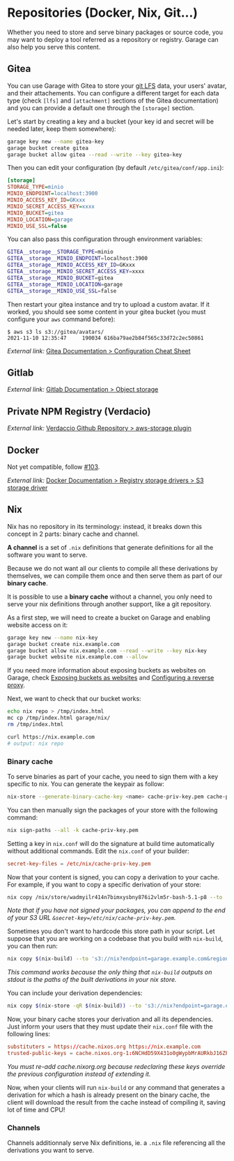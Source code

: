 # Repositories (Docker, Nix, Git...)

Whether you need to store and serve binary packages or source code, you may want to deploy a tool referred as a repository or registry.
Garage can also help you serve this content.

## Gitea

You can use Garage with Gitea to store your [git LFS](https://git-lfs.github.com/) data, your users' avatar, and their attachements.
You can configure a different target for each data type (check `[lfs]` and `[attachment]` sections of the Gitea documentation) and you can provide a default one through the `[storage]` section.

Let's start by creating a key and a bucket (your key id and secret will be needed later, keep them somewhere):

```bash
garage key new --name gitea-key
garage bucket create gitea
garage bucket allow gitea --read --write --key gitea-key
```

Then you can edit your configuration (by default `/etc/gitea/conf/app.ini`):

```ini
[storage]
STORAGE_TYPE=minio
MINIO_ENDPOINT=localhost:3900
MINIO_ACCESS_KEY_ID=GKxxx
MINIO_SECRET_ACCESS_KEY=xxxx
MINIO_BUCKET=gitea
MINIO_LOCATION=garage
MINIO_USE_SSL=false
```

You can also pass this configuration through environment variables:

```bash
GITEA__storage__STORAGE_TYPE=minio
GITEA__storage__MINIO_ENDPOINT=localhost:3900
GITEA__storage__MINIO_ACCESS_KEY_ID=GKxxx
GITEA__storage__MINIO_SECRET_ACCESS_KEY=xxxx
GITEA__storage__MINIO_BUCKET=gitea
GITEA__storage__MINIO_LOCATION=garage
GITEA__storage__MINIO_USE_SSL=false
```

Then restart your gitea instance and try to upload a custom avatar.
If it worked, you should see some content in your gitea bucket (you must configure your `aws` command before):

```
$ aws s3 ls s3://gitea/avatars/
2021-11-10 12:35:47     190034 616ba79ae2b84f565c33d72c2ec50861
```


*External link:* [Gitea Documentation > Configuration Cheat Sheet](https://docs.gitea.io/en-us/config-cheat-sheet/)

## Gitlab

*External link:* [Gitlab Documentation > Object storage](https://docs.gitlab.com/ee/administration/object_storage.html)


## Private NPM Registry (Verdacio)

*External link:* [Verdaccio Github Repository > aws-storage plugin](https://github.com/verdaccio/verdaccio/tree/master/packages/plugins/aws-storage)

## Docker

Not yet compatible, follow [#103](https://git.deuxfleurs.fr/Deuxfleurs/garage/issues/103).

*External link:* [Docker Documentation > Registry storage drivers > S3 storage driver](https://docs.docker.com/registry/storage-drivers/s3/)

## Nix

Nix has no repository in its terminology: instead, it breaks down this concept in 2 parts: binary cache and channel.

**A channel** is a set of `.nix` definitions that generate definitions for all the software you want to serve.

Because we do not want all our clients to compile all these derivations by themselves,
we can compile them once and then serve them as part of our **binary cache**.

It is possible to use a **binary cache** without a channel, you only need to serve your nix definitions
through another support, like a git repository.

As a first step, we will need to create a bucket on Garage and enabling website access on it:

```bash
garage key new --name nix-key
garage bucket create nix.example.com
garage bucket allow nix.example.com --read --write --key nix-key
garage bucket website nix.example.com --allow
```

If you need more information about exposing buckets as websites on Garage,
check [Exposing buckets as websites](/cookbook/exposing_websites.html)
 and [Configuring a reverse proxy](/cookbook/reverse_proxy.html).

Next, we want to check that our bucket works:

```bash
echo nix repo > /tmp/index.html
mc cp /tmp/index.html garage/nix/
rm /tmp/index.html

curl https://nix.example.com
# output: nix repo
```

### Binary cache

To serve binaries as part of your cache, you need to sign them with a key specific to nix.
You can generate the keypair as follow: 

```bash
nix-store --generate-binary-cache-key <name> cache-priv-key.pem cache-pub-key.pem
```

You can then manually sign the packages of your store with the following command:

```bash
nix sign-paths --all -k cache-priv-key.pem
```

Setting a key in `nix.conf` will do the signature at build time automatically without additional commands.
Edit the `nix.conf` of your builder:

```toml
secret-key-files = /etc/nix/cache-priv-key.pem
```

Now that your content is signed, you can copy a derivation to your cache.
For example, if you want to copy a specific derivation of your store:

```bash
nix copy /nix/store/wadmyilr414n7bimxysbny876i2vlm5r-bash-5.1-p8 --to 's3://nix?endpoint=garage.example.com&region=garage'
```

*Note that if you have not signed your packages, you can append to the end of your S3 URL `&secret-key=/etc/nix/cache-priv-key.pem`.*

Sometimes you don't want to hardcode this store path in your script.
Let suppose that you are working on a codebase that you build with `nix-build`, you can then run:

```bash
nix copy $(nix-build) --to 's3://nix?endpoint=garage.example.com&region=garage'
```

*This command works because the only thing that `nix-build` outputs on stdout is the paths of the built derivations in your nix store.*

You can include your derivation dependencies:

```bash
nix copy $(nix-store -qR $(nix-build)) --to 's3://nix?endpoint=garage.example.com&region=garage'
```

Now, your binary cache stores your derivation and all its dependencies.
Just inform your users that they must update their `nix.conf` file with the following lines:

```toml
substituters = https://cache.nixos.org https://nix.example.com
trusted-public-keys = cache.nixos.org-1:6NCHdD59X431o0gWypbMrAURkbJ16ZPMQFGspcDShjY= nix.example.com:eTGL6kvaQn6cDR/F9lDYUIP9nCVR/kkshYfLDJf1yKs=
```

*You must re-add cache.nixorg.org because redeclaring these keys override the previous configuration instead of extending it.*

Now, when your clients will run `nix-build` or any command that generates a derivation for which a hash is already present
on the binary cache, the client will download the result from the cache instead of compiling it, saving lot of time and CPU!


### Channels

Channels additionnaly serve Nix definitions, ie. a `.nix` file referencing
all the derivations you want to serve.
